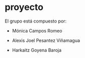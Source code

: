 # proyecto
El grupo está compuesto por:

  - Mónica Campos Romeo
  
  - Alexis Joel Pesantez Viñamagua
  
  - Harkaitz Goyena Baroja
